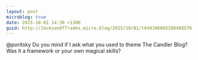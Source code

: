 ```yaml
---
layout: post
microblog: true
date: 2015-10-01 14:30 +1300
guid: http://JacksonOfTrades.micro.blog/2015/10/01/t649396003280408576.html
---
```

@poritsky Do you mind if I ask what you used to theme The Candler Blog? Was it a framework or your own magical skills?
